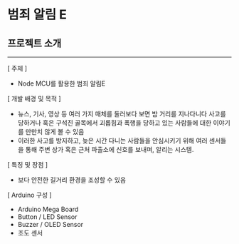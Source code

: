 # 범죄 알림 E

## 프로젝트 소개

---

[ 주제 ]

- Node MCU를 활용한 범죄 알림E

[ 개발 배경 및 목적 ]

- 뉴스, 기사, 영상 등 여러 가지 매체를 둘러보다 보면 밤 거리를 지나다니다 사고를 당하거나 혹은 구석진 골목에서 괴롭힘과 폭행을 당하고 있는 사람들에 대한 이야기를 만만치 않게 볼 수 있음
- 이러한 사고를 방지하고, 늦은 시간 다니는 사람들을 안심시키기 위해 여러 센서들을 통해 주변 상가 혹은 근처 파출소에 신호를 보내며, 알리는 시스템.

[ 특징 및 장점 ]

- 보다 안전한 길거리 환경을 조성할 수 있음

[ Arduino 구성 ]

- Arduino Mega Board
- Button / LED Sensor
- Buzzer / OLED Sensor
- 조도 센서
